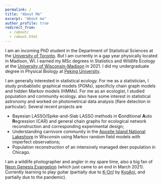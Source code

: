 ```yaml
---
permalink: /
title: "About Me"
excerpt: "About me"
author_profile: true
redirect_from:
  - /about/
  - /about.html
---
```


I am an incoming PhD student in the Department of Statistical Sciences at the [University of Toronto](https://www.utoronto.ca/). But I am currently in a gap year physically located in Madison, WI. I earned my MSc degrees in Statistics and Wildlife Ecology at the [University of Wisconsin-Madison](https://www.wisc.edu/) in 2021. I did my undergraduate degree in Physical Biology at [Peking University](http://english.pku.edu.cn). 

I am generally interested in statistical ecology. For me as a statistician, I study probablistic graphical models (PGMs), specificly chain graph models and hidden Markov models (HMMs). For me as an ecologist, I studied population and community ecology. also have some interest in statistical astronomy and worked on photometrical data analysis (flare detection in particular). Several recent projects are 

- Bayesian LASSO/Spike-and-Slab LASSO methods in **C**onditional **A**uto **R**egression (CAR) and general chain graphs for ecological network reconstruction and corresponding experimental design; 
- Understanding carnivore community in the [Apostle Island National Lakeshore](https://www.google.com/maps/place/Apostle+Islands/@47.0153533,-90.8540994,11z/data=!3m1!4b1!4m5!3m4!1s0x52a8f887c4797d43:0x8009ed773211222d!8m2!3d47.0027301!4d-90.6908353) in Wisconsin using Markov random field models with imperfect observations;
- Population reconstruction of an intensively managed deer population in Chicago. 


I am a wildlife photographer and angler in my spare time, also a big fan of [Neon Genesis Evangelion](https://en.wikipedia.org/wiki/Neon_Genesis_Evangelion) (which just came to an end in March 2021). Currently learning to play guitar (partially due to [K-On!](https://en.wikipedia.org/wiki/K-On!) by [KyoAni](https://en.wikipedia.org/wiki/Kyoto_Animation), and partially due to the pandemic). 
